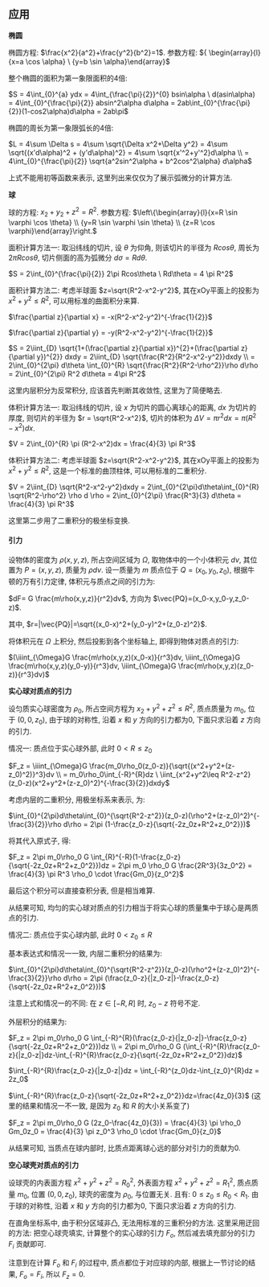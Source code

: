 ## 应用

**椭圆**

椭圆方程: $\frac{x^2}{a^2}+\frac{y^2}{b^2}=1$.
参数方程: ${ \begin{array}{l}{x=a \cos \alpha} \\ {y=b \sin \alpha}\end{array}$

整个椭圆的面积为第一象限面积的4倍:

$S = 4\int_{0}^{a} ydx
   = 4\int_{\frac{\pi}{2}}^{0} bsin\alpha \ d(asin\alpha)
   = 4\int_{0}^{\frac{\pi}{2}} absin^2\alpha d\alpha
   = 2ab\int_{0}^{\frac{\pi}{2}}(1-cos2\alpha)d\alpha
   = 2ab\pi$

椭圆的周长为第一象限弧长的4倍:

$L = 4\sum \Delta s
   = 4\sum \sqrt{\Delta x^2+\Delta y^2}
   = 4\sum \sqrt{(x'd\alpha)^2 + (y'd\alpha)^2}
   = 4\sum \sqrt{x'^2+y'^2}d\alpha \\
   = 4\int_{0}^{\frac{\pi}{2}} \sqrt{a^2sin^2\alpha + b^2cos^2\alpha} d\alpha$

上式不能用初等函数来表示, 这里列出来仅仅为了展示弧微分的计算方法.

**球**

球的方程: $x_2+y_2+z^2=R^2$.
参数方程: $\left\{\begin{array}{l}{x=R \sin \varphi \cos \theta} \\ {y=R \sin \varphi \sin \theta} \\ {z=R \cos \varphi}\end{array}\right.$

面积计算方法一: 取沿纬线的切片, 设 $\theta$ 为仰角, 则该切片的半径为 $Rcos\theta$, 周长为 $2\pi Rcos\theta$, 切片侧面的高为弧微分 $d\sigma=Rd\theta$.

$S = 2\int_{0}^{\frac{\pi}{2}} 2\pi Rcos\theta \ Rd\theta = 4 \pi R^2$

面积计算方法二: 考虑半球面 $z=\sqrt{R^2-x^2-y^2}$, 其在xOy平面上的投影为 $x^2+y^2 \leq R^2$, 可以用标准的曲面积分来算.

$\frac{\partial z}{\partial x} = -x(R^2-x^2-y^2)^{-\frac{1}{2}}$

$\frac{\partial z}{\partial y} = -y(R^2-x^2-y^2)^{-\frac{1}{2}}$

$S = 2\iint_{D} \sqrt{1+(\frac{\partial z}{\partial x})^{2}+(\frac{\partial z}{\partial y})^{2}} dxdy
   = 2\iint_{D} \sqrt{\frac{R^2}{R^2-x^2-y^2}}dxdy \\
   = 2\int_{0}^{2\pi} d\theta \int_{0}^{R} \sqrt{\frac{R^2}{R^2-\rho^2}}\rho d\rho
   = 2\int_{0}^{2\pi} R^2 d\theta
   = 4\pi R^2$

这里内层积分为反常积分, 应该首先判断其收敛性, 这里为了简便略去.

体积计算方法一: 取沿纬线的切片, 设 $x$ 为切片的圆心离球心的距离, $dx$ 为切片的厚度, 则切片的半径为 $r = \sqrt{R^2-x^2}$, 切片的体积为 $\Delta V = \pi r^2dx = \pi (R^2-x^2)dx$.

$V = 2\int_{0}^{R} \pi (R^2-x^2)dx = \frac{4}{3} \pi R^3$

体积计算方法二: 考虑半球面 $z=\sqrt{R^2-x^2-y^2}$, 其在xOy平面上的投影为 $x^2+y^2 \leq R^2$, 这是一个标准的曲顶柱体, 可以用标准的二重积分.

$V = 2\iint_{D} \sqrt{R^2-x^2-y^2}dxdy
   = 2\int_{0}^{2\pi}d\theta\int_{0}^{R} \sqrt{R^2-\rho^2} \rho d \rho
   = 2\int_{0}^{2\pi} \frac{R^3}{3} d\theta
   = \frac{4}{3} \pi R^3$

这里第二步用了二重积分的极坐标变换.

#### 引力

设物体的密度为 $\rho(x,y,z)$, 所占空间区域为 $\Omega$, 取物体中的一个小体积元 $dv$, 其位置为 $P=(x,y,z)$, 质量为 $\rho dv$. 设一质量为 $m$ 质点位于 $Q=(x_0,y_0,z_0)$, 根据牛顿的万有引力定律, 体积元与质点之间的引力为:

$dF= G \frac{m\rho(x,y,z)}{r^2}dv$, 方向为 $\vec{PQ}=(x_0-x,y_0-y,z_0-z)$.

其中, $r=|\vec{PQ}|=\sqrt{(x_0-x)^2+(y_0-y)^2+(z_0-z)^2}$.

将体积元在 $\Omega$ 上积分, 然后投影到各个坐标轴上, 即得到物体对质点的引力:

$(\iiint_{\Omega}G \frac{m\rho(x,y,z)(x_0-x)}{r^3}dv, \iiint_{\Omega}G \frac{m\rho(x,y,z)(y_0-y)}{r^3}dv, \iiint_{\Omega}G \frac{m\rho(x,y,z)(z_0-z)}{r^3}dv)$

**实心球对质点的引力**

设匀质实心球密度为 $\rho_0$, 所占空间方程为 $x_2+y^2+z^2 \leq R^2$, 质点质量为 $m_0$, 位于 $(0,0,z_0)$, 由于球的对称性, 沿着 $x$ 和 $y$ 方向的引力都为0, 下面只求沿着 $z$ 方向的引力.

情况一: 质点位于实心球外部, 此时 $0<R \leq z_0$

$F_z = \iiint_{\Omega}G \frac{m_0\rho_0(z_0-z)}{\sqrt{(x^2+y^2+(z-z_0)^2)}^3}dv \\
     = m_0\rho_0\int_{-R}^{R}dz \ \iint_{x^2+y^2\leq R^2-z^2}(z_0-z)(x^2+y^2+(z-z_0)^2)^{-\frac{3}{2}}dxdy$

考虑内层的二重积分, 用极坐标系来表示, 为:

$\int_{0}^{2\pi}d\theta\int_{0}^{\sqrt{R^2-z^2}}(z_0-z)(\rho^2+(z-z_0)^2)^{-\frac{3}{2}}\rho d\rho = 2\pi (1-\frac{z_0-z}{\sqrt{-2z_0z+R^2+z_0^2}})$

将其代入原式子, 得:

$F_z = 2\pi m_0\rho_0 G \int_{R}^{-R}(1-\frac{z_0-z}{\sqrt{-2z_0z+R^2+z_0^2}})dz
     = 2\pi m_0 \rho_0 G \frac{2R^3}{3z_0^2}
     = \frac{4}{3} \pi R^3 \rho_0 \cdot \frac{Gm_0}{z_0^2}$

最后这个积分可以直接查积分表, 但是相当难算.

从结果可知, 均匀的实心球对质点的引力相当于将实心球的质量集中于球心是两质点的引力.

情况二: 质点位于实心球内部, 此时 $0<z_0 \leq R$

基本表达式和情况一一致, 内层二重积分的结果为:

$\int_{0}^{2\pi}d\theta\int_{0}^{\sqrt{R^2-z^2}}(z_0-z)(\rho^2+(z-z_0)^2)^{-\frac{3}{2}}\rho d\rho = 2\pi (\frac{z_0-z}{|z_0-z|}-\frac{z_0-z}{\sqrt{-2z_0z+R^2+z_0^2}})$

注意上式和情况一的不同: 在 $z \in [-R, R]$ 时, $z_0-z$ 符号不定.

外层积分的结果为:

$F_z = 2\pi m_0\rho_0 G \int_{-R}^{R}(\frac{z_0-z}{|z_0-z|}-\frac{z_0-z}{\sqrt{-2z_0z+R^2+z_0^2}})dz \\
     = 2\pi m_0\rho_0 G (\int_{-R}^{R}\frac{z_0-z}{|z_0-z|}dz-\int_{-R}^{R}\frac{z_0-z}{\sqrt{-2z_0z+R^2+z_0^2}}dz)$

$\int_{-R}^{R}\frac{z_0-z}{|z_0-z|}dz = \int_{-R}^{z_0}dz-\int_{z_0}^{R}dz = 2z_0$

$\int_{-R}^{R}\frac{z_0-z}{\sqrt{-2z_0z+R^2+z_0^2}}dz=\frac{4z_0}{3}$ (这里的结果和情况一不一致, 是因为 $z_0$ 和 $R$ 的大小关系变了)

$F_z = 2\pi m_0\rho_0 G (2z_0-\frac{4z_0}{3})
     = \frac{4}{3} \pi \rho_0 Gm_0z_0
     = \frac{4}{3} \pi z_0^3 \rho_0 \cdot \frac{Gm_0}{z_0}$

从结果可知, 当质点在球内部时, 比质点距离球心远的部分对引力的贡献为0.

**空心球壳对质点的引力**

设球壳的内表面方程 $x^2+y^2+z^2=R_0^2$, 外表面方程 $x^2+y^2+z^2=R_1^2$, 质点质量 $m_0$, 位置 $(0,0,z_0)$, 球壳的密度为 $\rho_0$, 与位置无关. 且有: $0 \leq z_0 \leq R_0 < R_1$. 由于球的对称性, 沿着 $x$ 和 $y$ 方向的引力都为0, 下面只求沿着 $z$ 方向的引力.

在直角坐标系中, 由于积分区域非凸, 无法用标准的三重积分的方法. 这里采用迂回的方法: 把空心球壳填实, 计算整个的实心球的引力 $F_o$, 然后减去填充部分的引力 $F_i$ 贡献即可.

注意到在计算 $F_o$ 和 $F_i$ 的过程中, 质点都位于对应球的内部, 根据上一节讨论的结果, $F_o=F_i$, 所以 $F_z=0$.
